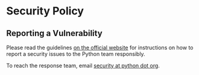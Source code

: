 # Security Policy

## Reporting a Vulnerability

Please read the guidelines [on the
official website](https://www.python.org/dev/security/) for
instructions on how to report a security issues to
the Python team responsibly.

To reach the response team, email 
<a href="mailto:%73%65%63%75%72%69%74%79%40%70%79%74%68%6F%6E%2E%6F%72%67">security
at python dot org</a>.
